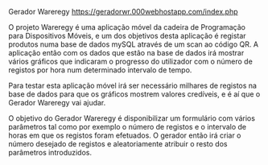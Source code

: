 Gerador Wareregy
https://geradorwr.000webhostapp.com/index.php

O projeto Wareregy é uma aplicação móvel da cadeira de Programação para Dispositivos Móveis, e um dos objetivos desta aplicação é registar produtos numa base de dados mySQL através de um scan ao código QR. A aplicação então com os dados que estão na base de dados irá mostrar vários gráficos que indicaram o progresso do utilizador com o número de registos por hora num determinado intervalo de tempo.

Para testar esta aplicação móvel irá ser necessário milhares de registos na base de dados para que os gráficos mostrem valores credíveis, e é aí que o Gerador Wareregy vai ajudar.

O objetivo do Gerador Wareregy é disponibilizar um formulário com vários parâmetros tal como por exemplo o número de registos e o intervalo de horas em que os registos foram efetuados. O gerador então irá criar o número desejado de registos e aleatoriamente atribuir o resto dos parâmetros introduzidos.
